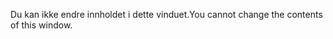 <span data-ttu-id="f5cba-101">Du kan ikke endre innholdet i dette vinduet.</span><span class="sxs-lookup"><span data-stu-id="f5cba-101">You cannot change the contents of this window.</span></span>